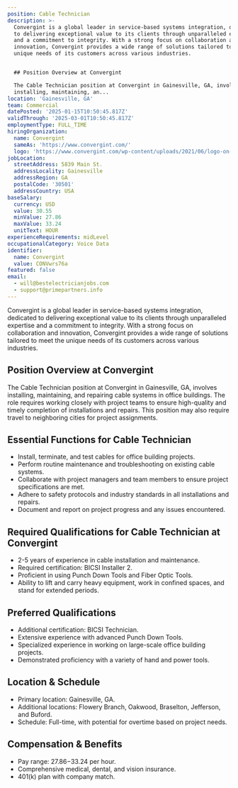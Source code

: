 ```yaml
---
position: Cable Technician
description: >-
  Convergint is a global leader in service-based systems integration, dedicated
  to delivering exceptional value to its clients through unparalleled expertise
  and a commitment to integrity. With a strong focus on collaboration and
  innovation, Convergint provides a wide range of solutions tailored to meet the
  unique needs of its customers across various industries.


  ## Position Overview at Convergint

  The Cable Technician position at Convergint in Gainesville, GA, involves
  installing, maintaining, an...
location: 'Gainesville, GA'
team: Commercial
datePosted: '2025-01-15T10:50:45.817Z'
validThrough: '2025-03-01T10:50:45.817Z'
employmentType: FULL_TIME
hiringOrganization:
  name: Convergint
  sameAs: 'https://www.convergint.com/'
  logo: 'https://www.convergint.com/wp-content/uploads/2021/06/logo-on-dark-blue.png'
jobLocation:
  streetAddress: 5839 Main St.
  addressLocality: Gainesville
  addressRegion: GA
  postalCode: '30501'
  addressCountry: USA
baseSalary:
  currency: USD
  value: 30.55
  minValue: 27.86
  maxValue: 33.24
  unitText: HOUR
experienceRequirements: midLevel
occupationalCategory: Voice Data
identifier:
  name: Convergint
  value: CONVwrs76a
featured: false
email:
  - will@bestelectricianjobs.com
  - support@primepartners.info
---
```




Convergint is a global leader in service-based systems integration, dedicated to delivering exceptional value to its clients through unparalleled expertise and a commitment to integrity. With a strong focus on collaboration and innovation, Convergint provides a wide range of solutions tailored to meet the unique needs of its customers across various industries.

## Position Overview at Convergint
The Cable Technician position at Convergint in Gainesville, GA, involves installing, maintaining, and repairing cable systems in office buildings. The role requires working closely with project teams to ensure high-quality and timely completion of installations and repairs. This position may also require travel to neighboring cities for project assignments.

## Essential Functions for Cable Technician
- Install, terminate, and test cables for office building projects.
- Perform routine maintenance and troubleshooting on existing cable systems.
- Collaborate with project managers and team members to ensure project specifications are met.
- Adhere to safety protocols and industry standards in all installations and repairs.
- Document and report on project progress and any issues encountered.

## Required Qualifications for Cable Technician at Convergint
- 2-5 years of experience in cable installation and maintenance.
- Required certification: BICSI Installer 2.
- Proficient in using Punch Down Tools and Fiber Optic Tools.
- Ability to lift and carry heavy equipment, work in confined spaces, and stand for extended periods.

## Preferred Qualifications
- Additional certification: BICSI Technician.
- Extensive experience with advanced Punch Down Tools.
- Specialized experience in working on large-scale office building projects.
- Demonstrated proficiency with a variety of hand and power tools.

## Location & Schedule
- Primary location: Gainesville, GA.
- Additional locations: Flowery Branch, Oakwood, Braselton, Jefferson, and Buford.
- Schedule: Full-time, with potential for overtime based on project needs.

## Compensation & Benefits
- Pay range: $27.86-$33.24 per hour.
- Comprehensive medical, dental, and vision insurance.
- 401(k) plan with company match.
